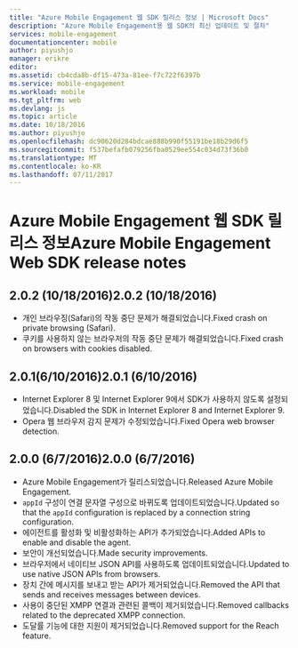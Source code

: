 ```yaml
---
title: "Azure Mobile Engagement 웹 SDK 릴리스 정보 | Microsoft Docs"
description: "Azure Mobile Engagement용 웹 SDK의 최신 업데이트 및 절차"
services: mobile-engagement
documentationcenter: mobile
author: piyushjo
manager: erikre
editor: 
ms.assetid: cb4cda8b-df15-473a-81ee-f7c722f6397b
ms.service: mobile-engagement
ms.workload: mobile
ms.tgt_pltfrm: web
ms.devlang: js
ms.topic: article
ms.date: 10/18/2016
ms.author: piyushjo
ms.openlocfilehash: dc90620d284bdcae888b990f55191be18b29d6f5
ms.sourcegitcommit: f537befafb079256fba0529ee554c034d73f36b0
ms.translationtype: MT
ms.contentlocale: ko-KR
ms.lasthandoff: 07/11/2017
---
```

# <a name="azure-mobile-engagement-web-sdk-release-notes"></a><span data-ttu-id="03e79-103">Azure Mobile Engagement 웹 SDK 릴리스 정보</span><span class="sxs-lookup"><span data-stu-id="03e79-103">Azure Mobile Engagement Web SDK release notes</span></span>
## <a name="202-10182016"></a><span data-ttu-id="03e79-104">2.0.2 (10/18/2016)</span><span class="sxs-lookup"><span data-stu-id="03e79-104">2.0.2 (10/18/2016)</span></span>
* <span data-ttu-id="03e79-105">개인 브라우징(Safari)의 작동 중단 문제가 해결되었습니다.</span><span class="sxs-lookup"><span data-stu-id="03e79-105">Fixed crash on private browsing (Safari).</span></span>
* <span data-ttu-id="03e79-106">쿠키를 사용하지 않는 브라우저의 작동 중단 문제가 해결되었습니다.</span><span class="sxs-lookup"><span data-stu-id="03e79-106">Fixed crash on browsers with cookies disabled.</span></span>

## <a name="201-6102016"></a><span data-ttu-id="03e79-107">2.0.1(6/10/2016)</span><span class="sxs-lookup"><span data-stu-id="03e79-107">2.0.1 (6/10/2016)</span></span>
* <span data-ttu-id="03e79-108">Internet Explorer 8 및 Internet Explorer 9에서 SDK가 사용하지 않도록 설정되었습니다.</span><span class="sxs-lookup"><span data-stu-id="03e79-108">Disabled the SDK in Internet Explorer 8 and Internet Explorer 9.</span></span>
* <span data-ttu-id="03e79-109">Opera 웹 브라우저 감지 문제가 수정되었습니다.</span><span class="sxs-lookup"><span data-stu-id="03e79-109">Fixed Opera web browser detection.</span></span>

## <a name="200-672016"></a><span data-ttu-id="03e79-110">2.0.0 (6/7/2016)</span><span class="sxs-lookup"><span data-stu-id="03e79-110">2.0.0 (6/7/2016)</span></span>
* <span data-ttu-id="03e79-111">Azure Mobile Engagement가 릴리스되었습니다.</span><span class="sxs-lookup"><span data-stu-id="03e79-111">Released Azure Mobile Engagement.</span></span>
* <span data-ttu-id="03e79-112">`appId` 구성이 연결 문자열 구성으로 바뀌도록 업데이트되었습니다.</span><span class="sxs-lookup"><span data-stu-id="03e79-112">Updated so that the `appId` configuration is replaced by a connection string configuration.</span></span>
* <span data-ttu-id="03e79-113">에이전트를 활성화 및 비활성화하는 API가 추가되었습니다.</span><span class="sxs-lookup"><span data-stu-id="03e79-113">Added APIs to enable and disable the agent.</span></span>
* <span data-ttu-id="03e79-114">보안이 개선되었습니다.</span><span class="sxs-lookup"><span data-stu-id="03e79-114">Made security improvements.</span></span>
* <span data-ttu-id="03e79-115">브라우저에서 네이티브 JSON API를 사용하도록 업데이트되었습니다.</span><span class="sxs-lookup"><span data-stu-id="03e79-115">Updated to use native JSON APIs from browsers.</span></span>
* <span data-ttu-id="03e79-116">장치 간에 메시지를 보내고 받는 API가 제거되었습니다.</span><span class="sxs-lookup"><span data-stu-id="03e79-116">Removed the API that sends and receives messages between devices.</span></span>
* <span data-ttu-id="03e79-117">사용이 중단된 XMPP 연결과 관련된 콜백이 제거되었습니다.</span><span class="sxs-lookup"><span data-stu-id="03e79-117">Removed callbacks related to the deprecated XMPP connection.</span></span>
* <span data-ttu-id="03e79-118">도달률 기능에 대한 지원이 제거되었습니다.</span><span class="sxs-lookup"><span data-stu-id="03e79-118">Removed support for the Reach feature.</span></span>


